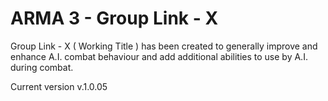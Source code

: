 # ARMA 3 - Group Link - X
Group Link - X ( Working Title ) has been created to generally improve and enhance A.I. combat behaviour and add additional abilities to use by A.I. during combat.

Current version v.1.0.05
